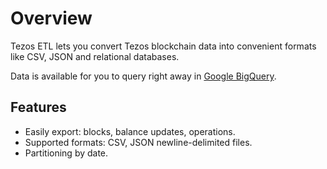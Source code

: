 # Overview

Tezos ETL lets you convert Tezos blockchain data into convenient formats like CSV, JSON and relational databases.

Data is available for you to query right away in [Google BigQuery](https://console.cloud.google.com/bigquery?page=dataset&d=crypto_tezos&p=public-data-finance).

## Features

* Easily export: blocks, balance updates, operations.
* Supported formats: CSV, JSON newline-delimited files.
* Partitioning by date.
